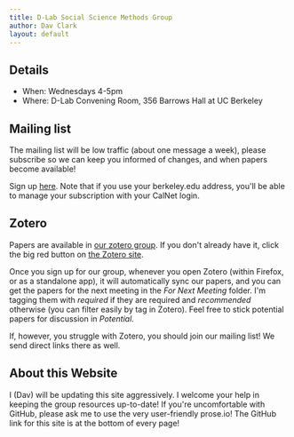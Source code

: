 ```yaml
---
title: D-Lab Social Science Methods Group
author: Dav Clark
layout: default
---
```

## Details

 - When: Wednesdays 4-5pm
 - Where: D-Lab Convening Room, 356 Barrows Hall at UC Berkeley

## Mailing list

The mailing list will be low traffic (about one message a week), please
subscribe so we can keep you informed of changes, and when papers become
available!

Sign up
[here](https://calmail.berkeley.edu/manage/list/listinfo/dlab-methods@lists.berkeley.edu).
Note that if you use your berkeley.edu address, you'll be able to manage your
subscription with your CalNet login.

## Zotero

Papers are available in [our zotero group](https://www.zotero.org/groups/social_science_methods). If you don't already have it, click the big red button on [the Zotero
site](https://www.zotero.org).

Once you sign up for our group, whenever you open Zotero (within Firefox, or as
a standalone app), it will automatically sync our papers, and you can get the
papers for the next meeting in the *For Next Meeting* folder. I'm tagging them
with *required* if they are required and *recommended* otherwise (you can filter
easily by tag in Zotero). Feel free to stick potential papers for discussion in
*Potential*.

If, however, you struggle with Zotero, you should join our mailing list! We send
direct links there as well.

## About this Website

I (Dav) will be updating this site aggressively. I welcome your help in keeping
the group resources up-to-date! If you're uncomfortable with GitHub, please ask
me to use the very user-friendly prose.io! The GitHub link for this site is at
the bottom of every page!
